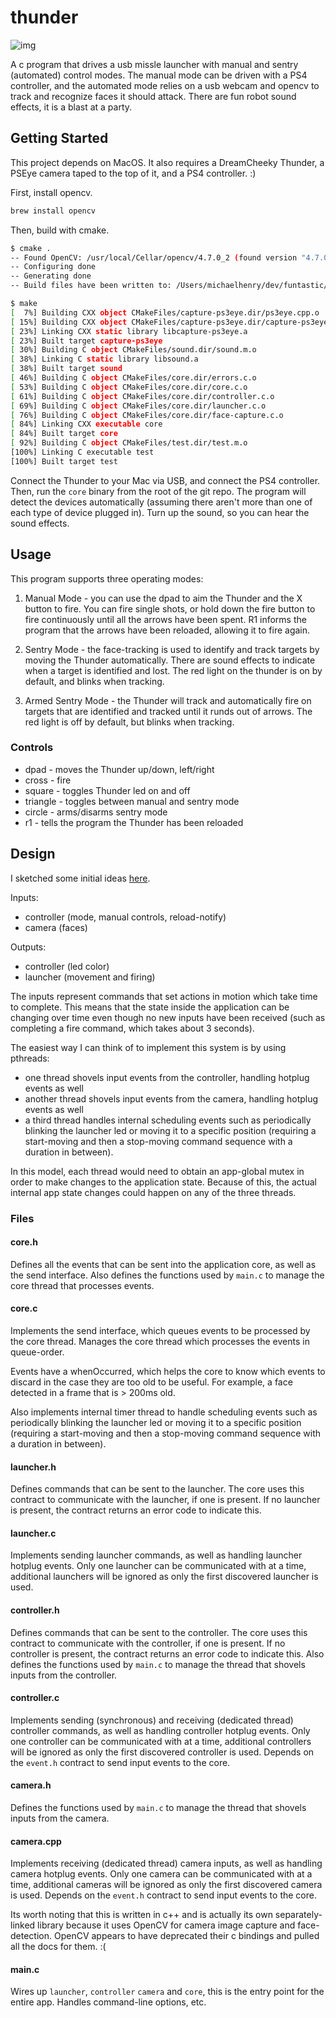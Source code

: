 # thunder

![img](https://d3gqasl9vmjfd8.cloudfront.net/a5b6511c-a539-48c0-881b-6e3d2adcadec.jpg)

A c program that drives a usb missle launcher with manual and sentry (automated) control modes. The manual mode can be driven with a PS4 controller, and the automated mode relies on a usb webcam and opencv to track and recognize faces it should attack. There are fun robot sound effects, it is a blast at a party.

## Getting Started

This project depends on MacOS. It also requires a DreamCheeky Thunder, a PSEye camera taped to the top of it, and a PS4 controller. :)

First, install opencv.
```bash
brew install opencv
```

Then, build with cmake.

```bash
$ cmake .
-- Found OpenCV: /usr/local/Cellar/opencv/4.7.0_2 (found version "4.7.0")
-- Configuring done
-- Generating done
-- Build files have been written to: /Users/michaelhenry/dev/funtastic/branches/thunder

$ make
[  7%] Building CXX object CMakeFiles/capture-ps3eye.dir/ps3eye.cpp.o
[ 15%] Building CXX object CMakeFiles/capture-ps3eye.dir/capture-ps3eye.cpp.o
[ 23%] Linking CXX static library libcapture-ps3eye.a
[ 23%] Built target capture-ps3eye
[ 30%] Building C object CMakeFiles/sound.dir/sound.m.o
[ 38%] Linking C static library libsound.a
[ 38%] Built target sound
[ 46%] Building C object CMakeFiles/core.dir/errors.c.o
[ 53%] Building C object CMakeFiles/core.dir/core.c.o
[ 61%] Building C object CMakeFiles/core.dir/controller.c.o
[ 69%] Building C object CMakeFiles/core.dir/launcher.c.o
[ 76%] Building C object CMakeFiles/core.dir/face-capture.c.o
[ 84%] Linking CXX executable core
[ 84%] Built target core
[ 92%] Building C object CMakeFiles/test.dir/test.m.o
[100%] Linking C executable test
[100%] Built target test
```

Connect the Thunder to your Mac via USB, and connect the PS4 controller. Then, run the `core` binary from the root of the git repo. The program will detect the devices automatically (assuming there aren't more than one of each type of device plugged in). Turn up the sound, so you can hear the sound effects. 

## Usage

This program supports three operating modes:

1. Manual Mode - you can use the dpad to aim the Thunder and the X button to fire. You can fire single shots, or hold down the fire button to fire continuously until all the arrows have been spent. R1 informs the program that the arrows have been reloaded, allowing it to fire again.

2. Sentry Mode - the face-tracking is used to identify and track targets by moving the Thunder automatically. There are sound effects to indicate when a target is identified and lost. The red light on the thunder is on by default, and blinks when tracking.

3. Armed Sentry Mode - the Thunder will track and automatically fire on targets that are identified and tracked until it runds out of arrows. The red light is off by default, but blinks when tracking.

### Controls

* dpad - moves the Thunder up/down, left/right
* cross - fire
* square - toggles Thunder led on and off
* triangle - toggles between manual and sentry mode
* circle - arms/disarms sentry mode
* r1 - tells the program the Thunder has been reloaded

## Design

I sketched some initial ideas [here](https://www.lucidchart.com/documents/view/e6b09b75-3998-4206-8caa-7c4b6ea134c8#).

Inputs:
- controller (mode, manual controls, reload-notify)
- camera (faces)

Outputs:
- controller (led color)
- launcher (movement and firing)

The inputs represent commands that set actions in motion which take time to complete. This means that the state inside the application can be changing over time even though no new inputs have been received (such as completing a fire command, which takes about 3 seconds).

The easiest way I can think of to implement this system is by using pthreads:
- one thread shovels input events from the controller, handling hotplug events as well
- another thread shovels input events from the camera, handling hotplug events as well
- a third thread handles internal scheduling events such as periodically blinking the launcher led or moving it to a specific position (requiring a start-moving and then a stop-moving command sequence with a duration in between).

In this model, each thread would need to obtain an app-global mutex in order to make changes to the application state. Because of this, the actual internal app state changes could happen on any of the three threads. 

### Files

#### core.h
Defines all the events that can be sent into the application core, as well as the send interface. Also defines the functions used by `main.c` to manage the core thread that processes events.

#### core.c
Implements the send interface, which queues events to be processed by the core thread. Manages the core thread which processes the events in queue-order. 

Events have a whenOccurred, which helps the core to know which events to discard in the case they are too old to be useful. For example, a face detected in a frame that is > 200ms old.

Also implements internal timer thread to handle scheduling events such as periodically blinking the launcher led or moving it to a specific position (requiring a start-moving and then a stop-moving command sequence with a duration in between).

#### launcher.h
Defines commands that can be sent to the launcher. The core uses this contract to communicate with the launcher, if one is present. If no launcher is present, the contract returns an error code to indicate this.

#### launcher.c
Implements sending launcher commands, as well as handling launcher hotplug events. Only one launcher can be communicated with at a time, additional launchers will be ignored as only the first discovered launcher is used.

#### controller.h
Defines commands that can be sent to the controller. The core uses this contract to communicate with the controller, if one is present. If no controller is present, the contract returns an error code to indicate this. Also defines the functions used by `main.c` to manage the thread that shovels inputs from the controller.

#### controller.c
Implements sending (synchronous) and receiving (dedicated thread) controller commands, as well as handling controller hotplug events. Only one controller can be communicated with at a time, additional controllers will be ignored as only the first discovered controller is used. Depends on the `event.h` contract to send input events to the core.

#### camera.h
Defines the functions used by `main.c` to manage the thread that shovels inputs from the camera.

#### camera.cpp
Implements receiving (dedicated thread) camera inputs, as well as handling camera hotplug events. Only one camera can be communicated with at a time, additional cameras will be ignored as only the first discovered camera is used. Depends on the `event.h` contract to send input events to the core.

Its worth noting that this is written in c++ and is actually its own separately-linked library because it uses OpenCV for camera image capture and face-detection. OpenCV appears to have deprecated their c bindings and pulled all the docs for them. :(

#### main.c

Wires up `launcher`, `controller` `camera` and `core`, this is the entry point for the entire app. Handles command-line options, etc.
